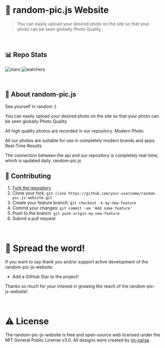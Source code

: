 # 🤖 random-pic.js Website
> You can easily upload your desired photo on the site so that your photo can be seen globally
Photo Quality

<br/>

## 📊 Repo Stats

<p align="left">
    <img src="https://img.shields.io/github/stars/random-pic-js/random-pic-js-website.svg" alt="stars">
    <img src="https://img.shields.io/github/watchers/random-pic-js/random-pic-js-website.svg" alt="watchers">
</p>

<br/>

## 📑 About random-pic.js
See yourself in random :)

You can easily upload your desired photo on the site so that your photo can be seen globally
Photo Quality

All high quality photos are recorded in our repository.
Modern Photo

All our photos are suitable for use in completely modern brands and apps.
Real-Time Results

The connection between the api and our repository is completely real-time, which is updated daily.
random-pic.js

## 🤝 Contributing
1. [Fork the repository](https://github.com/im-parsa/random-pic-js-website/fork)
2. Clone your fork: `git clone https://github.com/your-username/random-pic-js-website.git`
3. Create your feature branch: `git checkout -b my-new-feature`
4. Commit your changes: `git commit -am 'Add some feature'`
5. Push to the branch: `git push origin my-new-feature`
6. Submit a pull request

<br/>

# 🌟 Spread the word!

If you want to say thank you and/or support active development of the random-pic-js-website:
- Add a GitHub Star to the project!

Thanks so much for your interest in growing the reach of the random-pic-js-website!

<br/>

# ⚠️ License

The random-pic-js-website is free and open-source web licensed under the MIT General Public License v3.0. All designs were created by [im-parsa](https://github.com/im-parsa).

<br />
